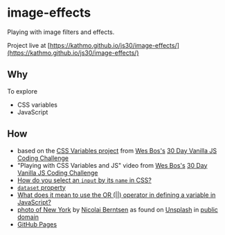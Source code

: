 # image-effects

Playing with image filters and effects.

Project live at [https://kathmo.github.io/js30/image-effects/](https://kathmo.github.io/js30/image-effects/)


## Why

To explore
* CSS variables
* JavaScript


## How

* based on the [CSS Variables project](https://github.com/wesbos/JavaScript30/tree/master/03%20-%20CSS%20Variables) from [Wes Bos's](https://github.com/wesbos) [30 Day Vanilla JS Coding Challenge](https://javascript30.com/)
* "Playing with CSS Variables and JS" video from [Wes Bos's](https://github.com/wesbos) [30 Day Vanilla JS Coding Challenge](https://javascript30.com/)
* [How do you select an ```input``` by its ```name``` in CSS?](http://stackoverflow.com/questions/5468766/can-i-apply-a-css-style-to-an-element-name)
* [```dataset``` property](https://developer.mozilla.org/en-US/docs/Web/API/HTMLElement/dataset)
* [What does it mean to use the OR (||) operator in defining a variable in JavaScript?](http://stackoverflow.com/questions/2100758/javascript-or-variable-assignment-explanation)
* [photo of New York](https://unsplash.com/photos/F3uyey6ours) by [Nicolai Berntsen](https://unsplash.com/@nicolaiberntsen) as found on [Unsplash](https://unsplash.com/) in [public domain](https://creativecommons.org/publicdomain/zero/1.0/)
* [GitHub Pages](https://pages.github.com/)
